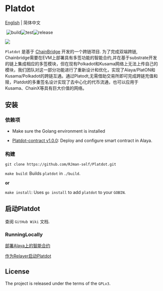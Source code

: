 # Platdot

[English](./README.md) | 简体中文

​																	![build](https://img.shields.io/badge/build-passing-{})![test](https://img.shields.io/badge/test-passing-{})![release](https://img.shields.io/badge/release-v1.0.0-E6007A)

![](https://cdn.jsdelivr.net/gh/rjman-self/resources/assets/Platdot.png)

`Platdot` 是基于 [ChainBridge](https://github.com/ChainSafe/ChainBridge) 开发的一个跨链项目. 为了完成双端跨链, Chainbridge需要在EVM上部署具有多签功能的智能合约,并在基于substrate开发的链上集成相应的多签模块，但在现有Polkadot和Kusama网络上无法上传自己的模块，我们团队对这一部分功能进行了重新设计和优化，实现了Alaya/PlatON和Kusama/Polkadot的跨链互通。通过Platodt,无需借助交易所即可完成跨链充值和赎，Platdot的多重签名设计实现了去中心化的代币流通，也可以应用于Kusama、ChainX等具有巨大价值的网络。

## 安装

### 依赖项

+ Make sure the Golang environment is installed

+ [Platdot-contract v1.0.0](https://github.com/ChainSafe/chainbridge-solidity): Deploy and configure smart contract in Alaya.

### 构建

`git clone https://github.com/RJman-self/Platdot.git`

`make build`: Builds `platdot` in `./build`.

**or**

`make install`: Uses `go install` to add `platdot` to your `GOBIN`.

## 启动Platdot

查阅 `GitHub Wiki` 文档.

### RunningLocally

[部署Alaya上的智能合约](https://github.com/RJman-self/Platdot/wiki/Deploy-smart-contracts-to-the-alaya-network)

[作为Relayer启动Platdot](https://github.com/RJman-self/Platdot/wiki/Start-A-Relayer)

## License

The project is released under the terms of the `GPLv3`.